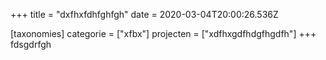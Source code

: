 +++
title = "dxfhxfdhfghfgh"
date = 2020-03-04T20:00:26.536Z

[taxonomies]
categorie = ["xfbx"]
projecten = ["xdfhxgdfhdgfhgdfh"]
+++
fdsgdrfgh